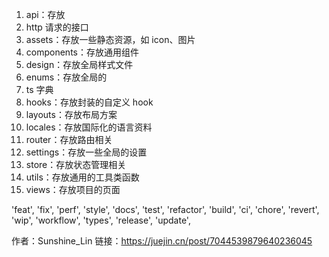 1. api：存放
2. http 请求的接口
3. assets：存放一些静态资源，如 icon、图片
4. components：存放通用组件
5. design：存放全局样式文件
6. enums：存放全局的
7. ts 字典
8. hooks：存放封装的自定义 hook
9. layouts：存放布局方案
10. locales：存放国际化的语言资料
11. router：存放路由相关
12. settings：存放一些全局的设置
13. store：存放状态管理相关
14. utils：存放通用的工具类函数
15. views：存放项目的页面

'feat', 'fix', 'perf', 'style', 'docs', 'test', 'refactor', 'build', 'ci', 'chore', 'revert', 'wip', 'workflow', 'types', 'release', 'update',

作者：Sunshine_Lin 链接：https://juejin.cn/post/7044539879640236045
